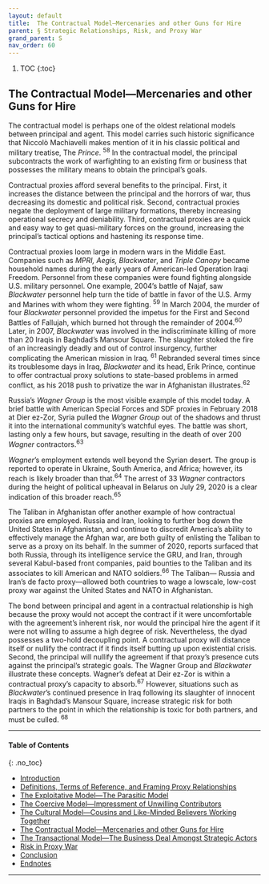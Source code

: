 ```yaml
---
layout: default
title:  The Contractual Model—Mercenaries and other Guns for Hire
parent: § Strategic Relationships, Risk, and Proxy War 
grand_parent: S 
nav_order: 60 
---
```

<style>
.dont-break-out {
  /* These are technically the same, but use both */
  overflow-wrap: break-word;
  word-wrap: break-word;

     -ms-word-break: break-all;
  /* This is the dangerous one in WebKit, as it breaks things wherever */
  word-break: break-all;
  /* Instead use this non-standard one: */
  word-break: break-word;
}

.youtube-container {
    position: relative;
    width: 100%;
    height: 0;
    padding-bottom: 56.25%;
}
.youtube-video {
    position: absolute;
    top: 0;
    left: 0;
    width: 100%;
    height: 100%;
}

</style>

<div class="dont-break-out" markdown="1">

1. TOC
{:toc}

## The Contractual Model—Mercenaries and other Guns for Hire
The contractual model is perhaps one of the oldest relational models between principal and agent. This model carries such historic significance that Niccolò Machiavelli makes mention of it in his classic political and military treatise, The *Prince*. <sup>58</sup> In the contractual model, the principal subcontracts the work of warfighting to an existing firm or business that possesses the military means to obtain the principal’s goals.

Contractual proxies afford several benefits to the principal. First, it increases the distance between the principal and the horrors of war, thus decreasing its domestic and political risk. Second, contractual proxies negate the deployment of large military formations, thereby increasing operational secrecy and deniability. Third, contractual proxies are a quick and easy way to get quasi-military forces on the ground, increasing the principal’s tactical options and hastening its response time.

Contractual proxies loom large in modern wars in the Middle East. Companies such as *MPRI, Aegis, Blackwater*, and *Triple Canopy* became household names during the early years of American-led Operation Iraqi Freedom. Personnel from these companies were found fighting alongside U.S. military personnel. One example, 2004’s battle of Najaf, saw *Blackwater* personnel help turn the tide of battle in favor of the U.S. Army and Marines with whom they were fighting. <sup>59</sup> In March 2004, the murder of four *Blackwater* personnel provided the impetus for the First and Second Battles of Fallujah, which burned hot through the remainder of 2004.<sup>60</sup> Later, in 2007, *Blackwater* was involved in the indiscriminate killing of more than 20 Iraqis in Baghdad’s Mansour Square. The slaughter stoked the fire of an increasingly deadly and out of control insurgency, further complicating the American mission in Iraq. <sup>61</sup> Rebranded several times since its troublesome days in Iraq, *Blackwater* and its head, Erik Prince, continue to offer contractual proxy solutions to state-based problems in armed conflict, as his 2018 push to privatize the war in Afghanistan illustrates.<sup>62</sup>

Russia’s *Wagner Group* is the most visible example of this model today. A brief battle with American Special Forces and SDF proxies in February 2018 at Dier ez-Zor, Syria pulled the *Wagner Group* out of the shadows and thrust it into the international community’s watchful eyes. The battle was short, lasting only a few hours, but savage, resulting in the death of over 200 *Wagner* contractors.<sup>63</sup>

*Wagner*’s employment extends well beyond the Syrian desert. The group is reported to operate in Ukraine, South America, and Africa; however, its reach is likely broader than that.<sup>64</sup> The arrest of 33 *Wagner* contractors during the height of political upheaval in Belarus on July 29, 2020 is a clear indication of this broader reach.<sup>65</sup>

The Taliban in Afghanistan offer another example of how contractual proxies are employed. Russia and Iran, looking to further bog down the United States in Afghanistan, and continue to discredit America’s ability to effectively manage the Afghan war, are both guilty of enlisting the Taliban to serve as a proxy on its behalf. In the summer of 2020, reports surfaced that both Russia, through its intelligence service the GRU, and Iran, through several Kabul-based front companies, paid bounties to the Taliban and its associates to kill American and NATO soldiers.<sup>66</sup> The Taliban— Russia and Iran’s de facto proxy—allowed both countries to wage a lowscale, low-cost proxy war against the United States and NATO in Afghanistan.

The bond between principal and agent in a contractual relationship is high because the proxy would not accept the contract if it were uncomfortable with the agreement’s inherent risk, nor would the principal hire the agent if it were not willing to assume a high degree of risk. Nevertheless, the dyad possesses a two-hold decoupling point. A contractual proxy will distance itself or nullify the contract if it finds itself butting up upon existential crisis. Second, the principal will nullify the agreement if that proxy’s presence cuts against the principal’s strategic goals. The Wagner Group and *Blackwater* illustrate these concepts. Wagner’s defeat at Deir ez-Zor is within a contractual proxy’s capacity to absorb.<sup>67</sup> However, situations such as *Blackwater*’s continued presence in Iraq following its slaughter of innocent Iraqis in Baghdad’s Mansour Square, increase strategic risk for both partners to the point in which the relationship is toxic for both partners, and must be culled. <sup>68</sup>

***

#### Table of Contents
{: .no_toc}

<ul><li> <a href="/docs/S/Strategic-Relationships–Risk-and-Proxy-War-1/">
Introduction</a></li><li> <a href="/docs/S/Strategic-Relationships–Risk-and-Proxy-War-2/">
Definitions, Terms of Reference, and Framing Proxy Relationships</a></li><li> <a href="/docs/S/Strategic-Relationships–Risk-and-Proxy-War-3/">
The Exploitative Model—The Parasitic Model</a></li><li> <a href="/docs/S/Strategic-Relationships–Risk-and-Proxy-War-4/">
The Coercive Model—Impressment of Unwilling Contributors</a></li><li> <a href="/docs/S/Strategic-Relationships–Risk-and-Proxy-War-5/">
The Cultural Model—Cousins and Like-Minded Believers Working Together</a></li><li> <a href="/docs/S/Strategic-Relationships–Risk-and-Proxy-War-6/">
The Contractual Model—Mercenaries and other Guns for Hire</a></li><li> <a href="/docs/S/Strategic-Relationships–Risk-and-Proxy-War-7/">
The Transactional Model—The Business Deal Amongst Strategic Actors</a></li><li> <a href="/docs/S/Strategic-Relationships–Risk-and-Proxy-War-8/">
Risk in Proxy War</a></li><li> <a href="/docs/S/Strategic-Relationships–Risk-and-Proxy-War-9/">
Conclusion</a></li><li> <a href="/docs/S/Strategic-Relationships–Risk-and-Proxy-War-10/">
Endnotes</a></li></ul>

***

</div>
